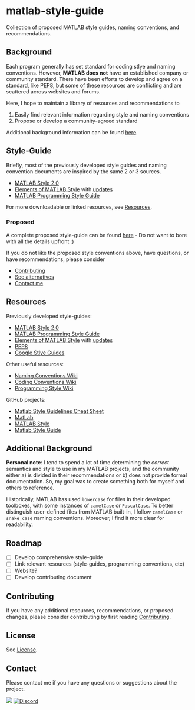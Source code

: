# matlab-style-guide

Collection of proposed MATLAB style guides, naming conventions, and recommendations.

## Background

Each program generally has set standard for coding stlye and naming conventions. However, **MATLAB does not** have an established company or community standard. There have been efforts to develop and agree on a standard, like [PEP8][pep8-style], but some of these resources are conflicting and are scattered across websites and forums.

Here, I hope to maintain a library of resources and recommendations to

1. Easily find relevant information regarding style and naming conventions
2. Propose or develop a community-agreed standard

Additional background information can be found [here](#additional-background).

## Style-Guide

Briefly, most of the previously developed style guides and naming convention documents are inspired by the same 2 or 3 sources.

- [MATLAB Style 2.0][matlab-style-2.0]
- [Elements of MATLAB Style][elements-matlab-style] with [updates][elements-matlab-style-updates]
- [MATLAB Programming Style Guide][programming-style-guide]

For more downloadable or linked resources, see [Resources](#resources).

### Proposed

A complete proposed style-guide can be found [here][proposed-style-guide] - Do not want to bore with all the details upfront :)

If you do not like the proposed style conventions above, have questions, or have recommendations, please consider

- [Contributing](#contributing)
- [See alternatives](#resources)
- [Contact me](#contact)

## Resources

Previously developed style-guides:

- [MATLAB Style 2.0][matlab-style-2.0]
- [MATLAB Programming Style Guide][programming-style-guide]
- [Elements of MATLAB Style][elements-matlab-style] with [updates][elements-matlab-style-updates]
- [PEP8][pep8-style]
- [Google Stlye Guides][google-style-guide]

Other useful resources:

- [Naming Conventions Wiki][naming-convention-wiki]
- [Coding Conventions Wiki][coding-convention-wiki]
- [Programming Style Wiki][programming-style-wiki]

GitHub projects:

- [Matlab Style Guidelines Cheat Sheet](https://github.com/jasonnicholson/Matlab-Style-Guidelines-Cheat-Sheet)
- [MatLab](https://github.com/jonellingsen/MatLab)
- [MATLAB Style](https://github.com/ishiikurisu/MATLAB-style)
- [Matlab Style Guide](https://github.com/eeberhard/matlab_style_guide)

## Additional Background

**Personal note**: I tend to spend a lot of time determining the *correct* semantics and style to use in my MATLAB projects, and the community either a) is divided in their recommendations or b) does not provide formal documentation. So, my goal was to create something both for myself and others to reference.

Historically, MATLAB has used `lowercase` for files in their developed toolboxes, with some instances of `camelCase` or `PascalCase`. To better distinguish user-defined files from MATLAB built-in, I follow `camelCase` or `snake_case` naming conventions. Moreover, I find it more clear for readability.

## Roadmap

- [ ] Develop comprehensive style-guide
- [ ] Link relevant resources (style-guides, programming conventions, etc)
- [ ] Website?
- [ ] Develop contributing document

## Contributing

If you have any additional resources, recommendations, or proposed changes, please consider contributing by first reading [Contributing](CONTRIBUTING.md).
## License

See [License](LICENSE.md).

<!-- <a href="https://github.com/trevor-moon/matlab-style-guide/blob/main/LICENSE"><img alt="License" src="https://img.shields.io/github/license/trevor-moon/matlab-style-guide"/></a> -->

## Contact

Please contact me if you have any questions or suggestions about the project.

<a href="mailto:trevor.r.moon@gmail.com"><img src="https://img.shields.io/badge/Gmail-D14836?style=for-the-badge&logo=gmail&logoColor=white"/></a>
<a href="https://discordapp.com/users/477451290469859339"><img alt="Discord" src="https://img.shields.io/badge/Discord-7289DA?style=for-the-badge&logo=discord&logoColor=white"/></a>

<!-- links -->
[proposed-style-guide]: style_guide.md
[pep8-style]: https://www.python.org/dev/peps/pep-0008/
[matlab-style-2.0]: https://www.mathworks.com/matlabcentral/fileexchange/46056-matlab-style-guidelines-2-0
[elements-matlab-style]: https://www.amazon.com/Elements-Matlab-Style-Richard-Johnson-dp-0521732581/dp/0521732581/ref=mt_other?_encoding=UTF8&me=&qid=
[elements-matlab-style-updates]: https://www.mathworks.com/matlabcentral/fileexchange/36540-updates-to-the-elements-of-matlab-style
[programming-style-guide]: https://sites.google.com/site/matlabstyleguidelines/home?authuser=0
[naming-convention-wiki]: https://en.wikipedia.org/wiki/Naming_convention_(programming)#Language-specific_conventions
[coding-convention-wiki]: https://en.wikipedia.org/wiki/Coding_conventions#Common_conventions
[programming-style-wiki]: https://en.wikipedia.org/wiki/Programming_style
[google-style-guide]: https://google.github.io/styleguide/
